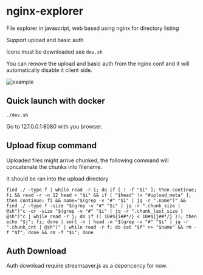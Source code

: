 # nginx-explorer
File explorer in javascript, web based
using nginx for directory listing

Support upload and basic auth

Icons must be downloaded see `dev.sh`

You can remove the upload and basic auth from the nginx conf and it will automatically disable it client side.

![example](https://raw.github.com/izissise/nginx-explorer/master/images/example.png "Example")


## Quick launch with docker
```
./dev.sh
```
Go to 127.0.0.1:8080 with you browser.


## Upload fixup command

Uploaded files might arrive chunked, the following command will concatenate the chunks into filename.

It should be ran into the upload directory

```
find ./ -type f | while read -r i; do if [ ! -f "$i" ]; then continue; fi && read -r -n 12 head < "$i" && if [ "$head" != "#upload_meta" ]; then continue; fi && name="$(grep -v "#" "$i" | jq -r ".name")" && find ./ -type f -size "$(grep -v "#" "$i" | jq -r ".chunk_size | @sh")"c -or -size "$(grep -v "#" "$i" | jq -r ".chunk_last_size | @sh")"c | while read -r j; do if (( 10#${i##*/} < 10#${j##*/} )); then echo "$j"; fi; done | sort -n | head -n "$(grep -v "#" "$i" | jq -r ".chunk_cnt | @sh")" | while read -r f; do cat "$f" >> "$name" && rm -f "$f"; done && rm -f "$i"; done
```

## Auth Download

Auth download require streamsaver.js as a depencency for now.
